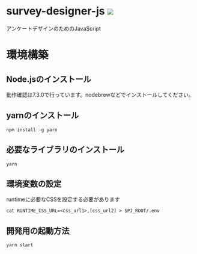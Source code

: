 # survey-designer-js <a href="https://travis-ci.org/jirokun/survey-designer-js"><img src="https://travis-ci.org/jirokun/survey-designer-js.svg?branch=master"/></a>

アンケートデザインのためのJavaScript

# 環境構築
## Node.jsのインストール
動作確認は7.3.0で行っています。nodebrewなどでインストールしてください。

## yarnのインストール

```
npm install -g yarn
```

## 必要なライブラリのインストール

```
yarn
```

## 環境変数の設定
runtimeに必要なCSSを設定する必要があります

```
cat RUNTIME_CSS_URL=<css_url1>,[css_url2] > $PJ_ROOT/.env
```

## 開発用の起動方法

```
yarn start
```
